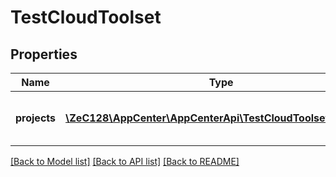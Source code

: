 # TestCloudToolset

## Properties
Name | Type | Description | Notes
------------ | ------------- | ------------- | -------------
**projects** | [**\ZeC128\AppCenter\AppCenterApi\TestCloudToolsetProjects[]**](TestCloudToolsetProjects.md) | The TestCloud projects detected | 

[[Back to Model list]](../README.md#documentation-for-models) [[Back to API list]](../README.md#documentation-for-api-endpoints) [[Back to README]](../README.md)


